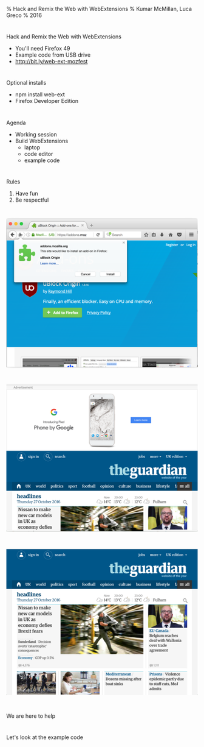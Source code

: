 % Hack and Remix the Web with WebExtensions
% Kumar McMillan, Luca Greco
% 2016

#

Hack and Remix the Web with WebExtensions

* You'll need Firefox 49
* Example code from USB drive
* http://bit.ly/web-ext-mozfest

#

Optional installs

* npm install web-ext
* Firefox Developer Edition

#

Agenda

* Working session
* Build WebExtensions
  * laptop
  * code editor
  * example code

#

Rules

1. Have fun
2. Be respectful

# ![Install add-on](images/install-addon.png)

# ![The guardian with ads](images/guardian-with-ads.png)

# ![The guardian without ads](images/guardian-without-ads.png)

#

We are here to help

#

Let's look at the example code
